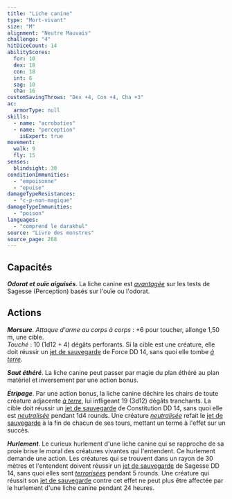```yaml
---
title: "Liche canine"
type: "Mort-vivant"
size: "M"
alignment: "Neutre Mauvais"
challenge: "4"
hitDiceCount: 14
abilityScores:
  for: 10
  dex: 18
  con: 18
  int: 6
  sag: 10
  cha: 16
customSavingThrows: "Dex +4, Con +4, Cha +3"
ac:
  armorType: null
skills:
  - name: "acrobaties"
  - name: "perception"
    isExpert: true
movement:
  walk: 9
  fly: 15
senses:
  blindsight: 30
conditionImmunities:
  - "empoisonne"
  - "epuise"
damageTypeResistances:
  - "c-p-non-magique"
damageTypeImmunities:
  - "poison"
languages:
  - "comprend le darakhul"
source: "Livre des monstres"
source_page: 268
---
```

## Capacités
_**Odorat et ouïe aiguisés**_. La liche canine est [_avantagée_](/utiliser-les-caracteristiques/#avantage-et-desavantage) sur les tests de Sagesse (Perception) basés sur l'ouïe ou l'odorat.

## Actions
_**Morsure**_. _Attaque d'arme au corps à corps_ : +6 pour toucher, allonge 1,50 m, une cible.  
_Touché_ : 10 (1d12 + 4) dégâts perforants. Si la cible est une créature, elle doit réussir un [jet de sauvegarde](/utiliser-les-caracteristiques/#jets-de-sauvegarde) de Force DD 14, sans quoi elle tombe [_à terre_](/gerer-la-sante-du-personnage/#a-terre).

_**Saut éthéré**_. La liche canine peut passer par magie du plan éthéré au plan matériel et inversement par une action bonus.

_**Étripage**_. Par une action bonus, la liche canine déchire les chairs de toute créature adjacente [_à terre_](/gerer-la-sante-du-personnage/#a-terre), lui infligeant 19 (3d12) dégâts tranchants. La cible doit réussir un [jet de sauvegarde](/utiliser-les-caracteristiques/#jets-de-sauvegarde) de Constitution DD 14, sans quoi elle est [_neutralisée_](/gerer-la-sante-du-personnage/#neutralise) pendant 1d4 rounds. Une créature [_neutralisée_](/gerer-la-sante-du-personnage/#neutralise) refait le [jet de sauvegarde](/utiliser-les-caracteristiques/#jets-de-sauvegarde) à la fin de chacun de ses tours, mettant un terme à l'effet sur un succès.

_**Hurlement**_. Le curieux hurlement d'une liche canine qui se rapproche de sa proie brise le moral des créatures vivantes qui l'entendent. Ce hurlement demande une action. Les créatures qui se trouvent dans un rayon de 30 mètres et l'entendent doivent réussir un [jet de sauvegarde](/utiliser-les-caracteristiques/#jets-de-sauvegarde) de Sagesse DD 14, sans quoi elles sont [_terrorisées_](/gerer-la-sante-du-personnage/#terrorise) pendant 5 rounds. Une créature qui réussit son [jet de sauvegarde](/utiliser-les-caracteristiques/#jets-de-sauvegarde) contre cet effet ne peut plus être affectée par le hurlement d'une liche canine pendant 24 heures.
